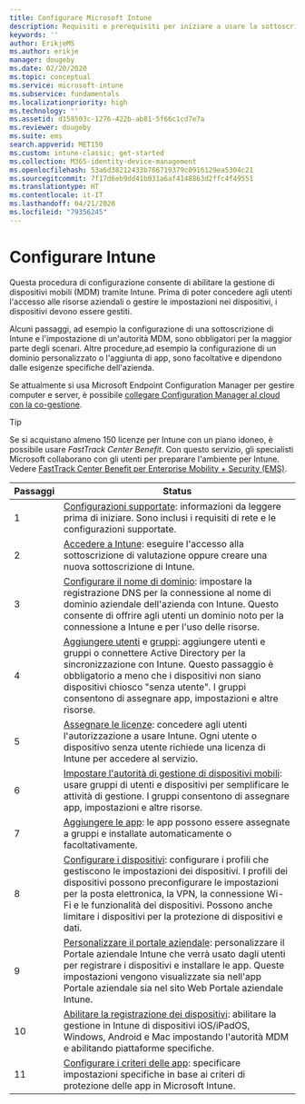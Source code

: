 ```yaml
---
title: Configurare Microsoft Intune
description: Requisiti e prerequisiti per iniziare a usare la sottoscrizione di Intune
keywords: ''
author: ErikjeMS
ms.author: erikje
manager: dougeby
ms.date: 02/20/2020
ms.topic: conceptual
ms.service: microsoft-intune
ms.subservice: fundamentals
ms.localizationpriority: high
ms.technology: ''
ms.assetid: d158503c-1276-422b-ab81-5f66c1cd7e7a
ms.reviewer: dougeby
ms.suite: ems
search.appverid: MET150
ms.custom: intune-classic; get-started
ms.collection: M365-identity-device-management
ms.openlocfilehash: 53a6d38212433b786719379c0916129ea5304c21
ms.sourcegitcommit: 7f17d6eb9dd41b031a6af4148863d2ffc4f49551
ms.translationtype: HT
ms.contentlocale: it-IT
ms.lasthandoff: 04/21/2020
ms.locfileid: "79356245"
---
```

# <a name="set-up-intune"></a>Configurare Intune

Questa procedura di configurazione consente di abilitare la gestione di dispositivi mobili (MDM) tramite Intune. Prima di poter concedere agli utenti l'accesso alle risorse aziendali o gestire le impostazioni nei dispositivi, i dispositivi devono essere gestiti.

Alcuni passaggi, ad esempio la configurazione di una sottoscrizione di Intune e l'impostazione di un'autorità MDM, sono obbligatori per la maggior parte degli scenari. Altre procedure,ad esempio la configurazione di un dominio personalizzato o l'aggiunta di app, sono facoltative e dipendono dalle esigenze specifiche dell'azienda.

Se attualmente si usa Microsoft Endpoint Configuration Manager per gestire computer e server, è possibile [collegare Configuration Manager al cloud con la co-gestione](https://docs.microsoft.com/configmgr/comanage/overview).

>[!TIP]
>Se si acquistano almeno 150 licenze per Intune con un piano idoneo, è possibile usare *FastTrack Center Benefit*. Con questo servizio, gli specialisti Microsoft collaborano con gli utenti per preparare l'ambiente per Intune. Vedere [FastTrack Center Benefit per Enterprise Mobility + Security (EMS)](https://docs.microsoft.com/enterprise-mobility-security/Solutions/enterprise-mobility-fasttrack-program).

| Passaggi | Status  |
|---|---|
|   1   | [Configurazioni supportate](supported-devices-browsers.md): informazioni da leggere prima di iniziare. Sono inclusi i requisiti di rete e le configurazioni supportate.|
|   2   |  [Accedere a Intune](account-sign-up.md): eseguire l'accesso alla sottoscrizione di valutazione oppure creare una nuova sottoscrizione di Intune. |
|   3   | [Configurare il nome di dominio](custom-domain-name-configure.md): impostare la registrazione DNS per la connessione al nome di dominio aziendale dell'azienda con Intune. Questo consente di offrire agli utenti un dominio noto per la connessione a Intune e per l'uso delle risorse. |
|   4   | [Aggiungere utenti](users-add.md) e [gruppi](groups-add.md): aggiungere utenti e gruppi o connettere Active Directory per la sincronizzazione con Intune. Questo passaggio è obbligatorio a meno che i dispositivi non siano dispositivi chiosco "senza utente". I gruppi consentono di assegnare app, impostazioni e altre risorse.|
|   5   | [Assegnare le licenze](licenses-assign.md): concedere agli utenti l'autorizzazione a usare Intune. Ogni utente o dispositivo senza utente richiede una licenza di Intune per accedere al servizio. |
|   6   | [Impostare l'autorità di gestione di dispositivi mobili](mdm-authority-set.md): usare gruppi di utenti e dispositivi per semplificare le attività di gestione. I gruppi consentono di assegnare app, impostazioni e altre risorse. |
|   7   | [Aggiungere le app](../apps/apps-add.md): le app possono essere assegnate a gruppi e installate automaticamente o facoltativamente. |
|   8   | [Configurare i dispositivi](../configuration/device-profiles.md): configurare i profili che gestiscono le impostazioni dei dispositivi. I profili dei dispositivi possono preconfigurare le impostazioni per la posta elettronica, la VPN, la connessione Wi-Fi e le funzionalità dei dispositivi. Possono anche limitare i dispositivi per la protezione di dispositivi e dati. |
|   9   |  [Personalizzare il portale aziendale](../apps/company-portal-app.md): personalizzare il Portale aziendale Intune che verrà usato dagli utenti per registrare i dispositivi e installare le app. Queste impostazioni vengono visualizzate sia nell'app Portale aziendale sia nel sito Web Portale aziendale Intune.       |
|  10   | [Abilitare la registrazione dei dispositivi](mdm-authority-set.md): abilitare la gestione in Intune di dispositivi iOS/iPadOS, Windows, Android e Mac impostando l'autorità MDM e abilitando piattaforme specifiche. |
|  11   |  [Configurare i criteri delle app](../apps/app-protection-policy.md): specificare impostazioni specifiche in base ai criteri di protezione delle app in Microsoft Intune. |
